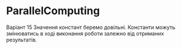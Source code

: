 # ParallelComputing
Варіант 15
Значення констант беремо довільні. Константи можуть змінюватись в ході виконання роботи залежно від отриманих результатів.
